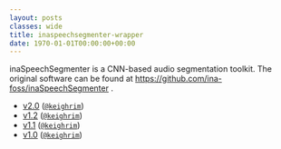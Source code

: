```yaml
---
layout: posts
classes: wide
title: inaspeechsegmenter-wrapper
date: 1970-01-01T00:00:00+00:00
---
```

inaSpeechSegmenter is a CNN-based audio segmentation toolkit. The original software can be found at https://github.com/ina-foss/inaSpeechSegmenter .
- [v2.0](v2.0) ([`@keighrim`](https://github.com/keighrim))
- [v1.2](v1.2) ([`@keighrim`](https://github.com/keighrim))
- [v1.1](v1.1) ([`@keighrim`](https://github.com/keighrim))
- [v1.0](v1.0) ([`@keighrim`](https://github.com/keighrim))
